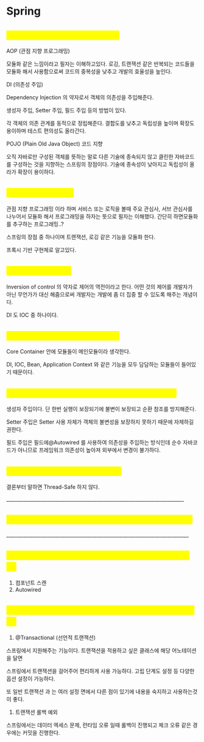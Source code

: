 # Spring

## <mark style="color:yellow;">스프링 사용의 장점은 무엇인가요?</mark>

AOP (관점 지향 프로그래밍)

모듈화 같은 느낌이라고 필자는 이해하고있다. 로깅, 트랜잭션 같은 반복되는 코드들을 모듈화 해서 사용함으로써 코드의 중복성을 낮추고 개발의 효율성을 높인다.



DI (의존성 주입)

Dependency Injection 의 약자로서 객체의 의존성을 주입해준다.

생성자 주입, Setter 주입, 필드 주입 등의 방법이 있다.

각 객체의 의존 관계를 동적으로 정립해준다. 결합도를 낮추고 독립성을 높이며 확장도 용이하며 테스트 편의성도 올라간다.



POJO (Plain Old Java Object) 코드 지향

오직 자바로만 구성된 객체를 뜻하는 말로 다른 기술에 종속되지 않고 클린한 자바코드를 구성하는 것을 지향하는 스프링의 장점이다. 기술에 종속성이 낮아지고 독립성이 올라가 확장이 용이하다.



## <mark style="color:yellow;">AOP란 무엇인가요?</mark>

관점 지향 프로그래밍 이라 하며 서비스 또는 로직을 볼때 주요 관심사, 서브 관심사를 나누어서 모듈화 해서 프로그래밍을 하자는 뜻으로 필자는 이해했다. 간단히 하면모듈화를 추구하는 프로그래밍..?

스프링의 장점 중 하나이며 트랜잭션, 로깅 같은 기능을 모듈화 한다.&#x20;

프록시 기반 구현체로 알고있다.



## <mark style="color:yellow;">IOC란 무엇인가요?</mark>

Inversion of control 의 약자로 제어의 역전이라고 한다. 어떤 것의 제어를 개발자가 아닌 무언가가 대신 해줌으로써 개발자는 개발에 좀 더 집중 할 수 있도록 해주는 개념이다.

DI 도 IOC 중 하나이다.



## <mark style="color:yellow;">스프링의 메인 모듈은 무엇인가요?</mark>

Core Container 안에  모듈들이 메인모듈이라 생각한다.

DI, IOC, Bean, Application Context 와 같은 기능을 모두 담담하는 모듈들이 들어있기 때문이다.





## <mark style="color:yellow;">가장 많이 사용되는 의존성 주입 방법은 무엇인가요?</mark>

생성자 주입이다. 단 한번 실행이 보장되기에 불변이 보장되고 순환 참조를 방지해준다.

Setter 주입은 Setter 사용 자체가 객체의 불변성을 보장하지 못하기 때문에 자제하길 권한다.

&#x20;필드 주입은 필드에@Autowired 를 사용하여 의존성을 주입하는 방식인데 순수 자바코드가 아니므로 프레임워크 의존성이 높아져 외부에서 변경이 불가하다.



## <mark style="color:yellow;">스프링 빈은 thread-safe 한가요?</mark>

결론부터 말하면 Thread-Safe 하지 않다.

\_\_\_\_\_\_\_\_\_\_\_\_\_\_\_\_\_\_\_\_\_\_\_\_\_\_\_\_\_\_\_\_\_\_\_\_\_\_\_\_\_\_\_\_\_\_\_\_\_\_\_\_\_\_\_\_\_\_\_\_\_\_\_\_\_\_\_\_\_\_\_\_\_



## <mark style="color:yellow;">스프링은 얼마나 많은 bean scope를 유지할 수 있나요?</mark>



\_\_\_\_\_\_\_\_\_\_\_\_\_\_\_\_\_\_\_\_\_\_\_\_\_\_\_\_\_\_\_\_\_\_\_\_\_\_\_\_\_\_\_\_\_\_\_\_\_\_\_\_\_\_\_\_\_\_\_\_\_\_\_\_\_\_\_\_\_\_\_\_\_\_\_



## <mark style="color:yellow;">스프링 auto-assembles 빈을 위한 방법들을 말해주세요.</mark>

1. 컴포넌트 스캔
2. Autowired



## <mark style="color:yellow;">스프링 트랜잭션을 구현하기 위한 다양한 방법을 말해주세요.</mark>



1. @Transactional (선언적 트랜잭션)

스프링에서 지원해주는 기능이다. 트랜잭션을 적용하고 싶은 클래스에 해당 어노테이션을 달면

스프링에서 트랜잭션을 걸어주어 편리하게 사용 가능하다. 고립 단계도 설정 등 다양한 옵션 설정이 가능하다.

또 일반 트랜잭션 과 는 여러 설정 면에서 다른 점이 있기에 내용을 숙지하고 사용하는것이 좋다.

1. 트랜잭션 롤백 예외

스프링에서는 데이터 엑세스 문제, 런타임 오류 일때 롤백이 진행되고 체크 오류 같은 경우에는 커밋을 진행한다.













